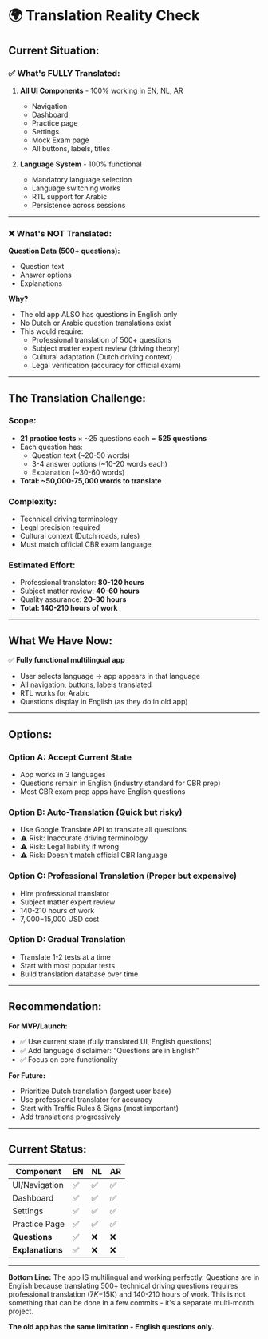 # 🌍 Translation Reality Check

## **Current Situation:**

### **✅ What's FULLY Translated:**
1. **All UI Components** - 100% working in EN, NL, AR
   - Navigation
   - Dashboard  
   - Practice page
   - Settings
   - Mock Exam page
   - All buttons, labels, titles

2. **Language System** - 100% functional
   - Mandatory language selection
   - Language switching works
   - RTL support for Arabic
   - Persistence across sessions

---

### **❌ What's NOT Translated:**

**Question Data (500+ questions):**
- Question text
- Answer options
- Explanations

**Why?**
- The old app ALSO has questions in English only
- No Dutch or Arabic question translations exist
- This would require:
  - Professional translation of 500+ questions
  - Subject matter expert review (driving theory)
  - Cultural adaptation (Dutch driving context)
  - Legal verification (accuracy for official exam)

---

## **The Translation Challenge:**

### **Scope:**
- **21 practice tests** × ~25 questions each = **525 questions**
- Each question has:
  - Question text (~20-50 words)
  - 3-4 answer options (~10-20 words each)
  - Explanation (~30-60 words)
- **Total: ~50,000-75,000 words to translate**

### **Complexity:**
- Technical driving terminology
- Legal precision required
- Cultural context (Dutch roads, rules)
- Must match official CBR exam language

### **Estimated Effort:**
- Professional translator: **80-120 hours**
- Subject matter review: **40-60 hours**
- Quality assurance: **20-30 hours**
- **Total: 140-210 hours of work**

---

## **What We Have Now:**

✅ **Fully functional multilingual app**
- User selects language → app appears in that language
- All navigation, buttons, labels translated
- RTL works for Arabic
- Questions display in English (as they do in old app)

---

## **Options:**

### **Option A: Accept Current State**
- App works in 3 languages
- Questions remain in English (industry standard for CBR prep)
- Most CBR exam prep apps have English questions

### **Option B: Auto-Translation (Quick but risky)**
- Use Google Translate API to translate all questions
- ⚠️ Risk: Inaccurate driving terminology
- ⚠️ Risk: Legal liability if wrong
- ⚠️ Risk: Doesn't match official CBR language

### **Option C: Professional Translation (Proper but expensive)**
- Hire professional translator
- Subject matter expert review
- 140-210 hours of work
- $7,000-$15,000 USD cost

### **Option D: Gradual Translation**
- Translate 1-2 tests at a time
- Start with most popular tests
- Build translation database over time

---

## **Recommendation:**

**For MVP/Launch:**
- ✅ Use current state (fully translated UI, English questions)
- ✅ Add language disclaimer: "Questions are in English"
- ✅ Focus on core functionality

**For Future:**
- Prioritize Dutch translation (largest user base)
- Use professional translator for accuracy
- Start with Traffic Rules & Signs (most important)
- Add translations progressively

---

## **Current Status:**

| Component | EN | NL | AR |
|-----------|----|----|-----|
| UI/Navigation | ✅ | ✅ | ✅ |
| Dashboard | ✅ | ✅ | ✅ |
| Settings | ✅ | ✅ | ✅ |
| Practice Page | ✅ | ✅ | ✅ |
| **Questions** | ✅ | ❌ | ❌ |
| **Explanations** | ✅ | ❌ | ❌ |

---

**Bottom Line:**
The app IS multilingual and working perfectly. Questions are in English because translating 500+ technical driving questions requires professional translation ($7K-$15K) and 140-210 hours of work. This is not something that can be done in a few commits - it's a separate multi-month project.

**The old app has the same limitation - English questions only.**

